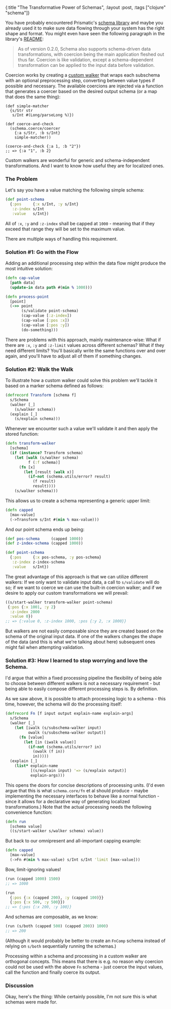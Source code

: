 {:title "The Transformative Power of Schemas",
 :layout :post,
 :tags ["clojure" "schema"]}

You have probably encountered Prismatic's [schema library](https://github.com/prismatic/schema)
and maybe you already used it to make sure data flowing through your system has
the right shape and format. You might even have seen the following paragraph in
the library's [README](https://github.com/Prismatic/schema/blob/619707064e5ff96bb16eccfc713edd1dc2660c24/README.md#transformations-and-coercion):

> As of version 0.2.0, Schema also supports schema-driven data transformations,
  with coercion being the main application fleshed out thus far. Coercion is
  like validation, except a schema-dependent transformation can be applied to
  the input data before validation.

Coercion works by creating a [custom walker](https://github.com/Prismatic/schema/wiki/Writing-Custom-Transformations)
that wraps each subschema with an optional preprocessing step, converting
between value types if possible and necessary. The available coercions are
injected via a function that generates a coercer based on the desired output
schema (or a map that does the same thing):

```
(def simple-matcher
  {s/Str str
   s/Int #(Long/parseLong %)})

(def coerce-and-check
  (schema.coerce/coercer
    {:a s/Str, :b s/Int}
    simple-matcher))

(coerce-and-check {:a 1, :b "2"})
;; => {:a "1", :b 2}
```

Custom walkers are wonderful for generic and schema-independent transformations.
And I want to know how useful they are for localized ones.

### The Problem

Let's say you have a value matching the following simple schema:

```clojure
(def point-schema
  {:pos     {:x s/Int, :y s/Int}
   :z-index s/Int
   :value   s/Int})
```

All of `:x`, `:y` and `:z-index` shall be capped at `1000` - meaning that if
they exceed that range they will be set to the maximum value.

There are multiple ways of handling this requirement.

### Solution #1: Go with the Flow

Adding an additional processing step within the data flow might produce the
most intuitive solution:

```clojure
(defn cap-value
  [path data]
  (update-in data path #(min % 1000)))

(defn process-point
  [point]
  (->> point
       (s/validate point-schema)
       (cap-value [:z-index])
       (cap-value [:pos :x])
       (cap-value [:pos :y])
       (do-something)))
```

There are problems with this approach, mainly maintenance-wise: What if there
are `:x`, `:y` and `:z-limit` values across different schemas? What if they need
different limits? You'll basically write the same functions over and over again,
and you'll have to adjust all of them if something changes.

### Solution #2: Walk the Walk

To illustrate how a custom walker could solve this problem we'll tackle it based
on a marker schema defined as follows:

```clojure
(defrecord Transform [schema f]
  s/Schema
  (walker [_]
    (s/walker schema))
  (explain [_]
    (s/explain schema)))
```

Whenever we encounter such a value we'll validate it and then apply the stored
function:

```clojure
(defn transform-walker
  [schema]
  (if (instance? Transform schema)
    (let [walk (s/walker schema)
          f (:f schema)]
      (fn [x]
        (let [result (walk x)]
          (if-not (schema.utils/error? result)
            (f result)
            result))))
    (s/walker schema)))
```

This allows us to create a schema representing a generic upper limit:

```clojure
(defn capped
  [max-value]
  (->Transform s/Int #(min % max-value)))
```

And our point schema ends up being:

```clojure
(def pos-schema     (capped 1000))
(def z-index-schema (capped 1000))

(def point-schema
  {:pos     {:x pos-schema, :y pos-schema}
   :z-index z-index-schema
   :value   s/Int})
```

The great advantage of this approach is that we can utilize different walkers:
If we only want to validate input data, a call to `s/validate` will do so; if we
want to coerce we can use the built-in coercion walker; and if we desire to
apply our custom transformations we will prevail:

```clojure
((s/start-walker transform-walker point-schema)
 {:pos {:x 1001, :y 2}
  :z-index 2000
  :value 0})
;; => {:value 0, :z-index 1000, :pos {:y 2, :x 1000}}
```

But walkers are not easily composable since they are created based on the schema
of the original input data. If one of the walkers changes the shape of the data
(and this is what we're talking about here) subsequent ones might fail when
attempting validation.

### Solution #3: How I learned to stop worrying and love the Schema.

I'd argue that within a fixed processing pipeline the flexibility of being able
to choose between different walkers is not a necessary requirement - but being
able to easily compose different processing steps is. By definition.

As we saw above, it is possible to attach processing logic to a schema - this
time, however, the schema will do the processing itself:

```clojure
(defrecord Fn [f input output explain-name explain-args]
  s/Schema
  (walker [_]
    (let [iwalk (s/subschema-walker input)
          owalk (s/subschema-walker output)]
      (fn [value]
        (let [in (iwalk value)]
          (if-not (schema.utils/error? in)
            (owalk (f in))
            in)))))
  (explain [_]
    (list* explain-name
           [(s/explain input) '=> (s/explain output)]
           explain-args)))
```

This opens the doors for concise descriptions of processing units. (I'd even
argue that this is what `schema.core/fn` et al should produce - maybe
implementing the necessary interfaces to behave like a normal function - since
it allows for a declarative way of generating localized transformations.) Note
that the actual processing needs the following convenience function:

```clojure
(defn run
  [schema value]
  ((s/start-walker s/walker schema) value))
```

But back to our omnipresent and all-important capping example:

```clojure
(defn capped
  [max-value]
  (->Fn #(min % max-value) s/Int s/Int 'limit [max-value]))
```

Bow, limit-ignoring values!

```clojure
(run (capped 1000) 1500)
;; => 1000

(run
  {:pos {:x (capped 200), :y (capped 100)}}
  {:pos {:x 500, :y 500}})
;; => {:pos {:x 200, :y 100}}
```

And schemas are composable, as we know:

```clojure
(run (s/both (capped 500) (capped 200)) 1000)
;; => 200
```

(Although it would probably be better to create an `FnComp` schema instead of
relying on `s/both` sequentially running the schemas.)

Processing within a schema and processing in a custom walker are orthogonal
concepts. This means that there is e.g. no reason why coercion could not be used
with the above `Fn` schema - just coerce the input values, call the function and
finally coerce its output.

### Discussion

Okay, here's the thing: While certainly possible, I'm not sure this is what
schemas were made for.
